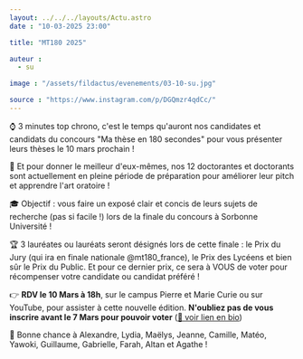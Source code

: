 ```yaml
---
layout: ../../../layouts/Actu.astro
date : "10-03-2025 23:00"

title: "MT180 2025"

auteur :
  - su

image : "/assets/fildactus/evenements/03-10-su.jpg"

source : "https://www.instagram.com/p/DGQmzr4qdCc/"
---
```


⌚ 3 minutes top chrono, c'est le temps qu'auront nos candidates et candidats du concours "Ma thèse en 180 secondes" pour vous présenter leurs thèses le 10 mars prochain !

💪 Et pour donner le meilleur d'eux-mêmes, nos 12 doctorantes et doctorants sont actuellement en pleine période de préparation pour améliorer leur pitch et apprendre l'art oratoire !

🎓 Objectif : vous faire un exposé clair et concis de leurs sujets de recherche (pas si facile !) lors de la finale du concours à Sorbonne Université !

🏆 3 lauréates ou lauréats seront désignés lors de cette finale : le Prix du Jury (qui ira en finale nationale @mt180_france), le Prix des Lycéens et bien sûr le Prix du Public. Et pour ce dernier prix, ce sera à VOUS de voter pour récompenser votre candidate ou candidat préféré !

👉 __RDV le 10 Mars à 18h__, sur le campus Pierre et Marie Curie ou sur YouTube, pour assister à cette nouvelle édition. __N'oubliez pas de vous inscrire avant le 7 Mars pour pouvoir voter__ ([🔗 voir lien en bio](https://www.sorbonne-universite.fr/actualites/mt180-2025))

👏 Bonne chance à Alexandre, Lydia, Maëlys, Jeanne, Camille, Matéo, Yawoki, Guillaume, Gabrielle, Farah, Altan et Agathe !